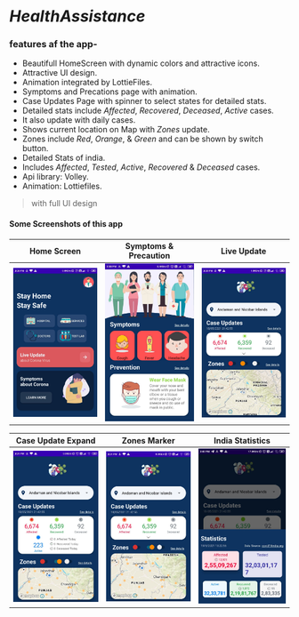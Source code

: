 # *HealthAssistance*

### features af the app-
* Beautifull HomeScreen with dynamic colors and attractive icons.
* Attractive UI design.
* Animation integrated by LottieFiles.
* Symptoms and Precations page with animation.
* Case Updates Page with spinner to select states for detailed stats.
* Detailed stats include *Affected*, *Recovered*, *Deceased*, *Active* cases.
* It also update with daily cases. 
* Shows current location on Map with *Zones* update.
* Zones include *Red*, *Orange*, & *Green* and can be shown by switch button.
* Detailed Stats of india.
* Includes *Affected*, *Tested*, *Active*, *Recovered* & *Deceased* cases.
* Api library: Volley.
* Animation: Lottiefiles.

>with full UI design

#### Some Screenshots of this app

 Home Screen                                | Symptoms & Precaution                       | Live Update 			                         
:------------------------------------------:|:-------------------------------------------:|:-----------------------------------------------:
 <img src="ScreenShots/photo6136335383886147054.jpg" width="200"> | <img src="ScreenShots/photo6136335383886147055.jpg" width="200">  |<img src="ScreenShots/photo6136335383886147056.jpg" width="200">

 Case Update Expand                        | Zones Marker                                 | India Statistics                       
:-----------------------------------------:|:--------------------------------------------:|:-----------------------------------------------:
 <img src="ScreenShots/photo6136335383886147057.jpg" width="200">| <img src="ScreenShots/photo6136335383886147058.jpg" width="200">|<img src="ScreenShots/photo6136335383886147061.jpg" width="200">
